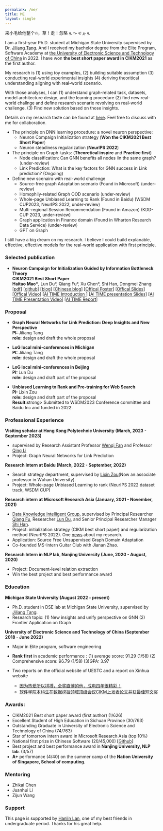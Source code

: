 ```yaml
---
permalink: /me/
title: ME
layout: single
---
```

来小毛给他整个🔥，草！走！忽略 ጿ ኈ ቼ ዽ ጿ

I am a first-year Ph.D. student at Michigan State University supervised by Dr. [Jiliang Tang](http://www.cse.msu.edu/~tangjili/index.html). And I received my bachelor degree from the Elite Program, Software Academy at [the University of Electronic Science and Technology of China](https://en.uestc.edu.cn/) in 2022. I have won **the best short paper award in CIKM2021** as the first author.



My research is  (1) using toy examples, (2) building  suitable assumption (3) conducting real-world experimental insights (4) deriving theoritical understanding aligning with real-world scenario. 

With those analyses, I can (1) understand graph-related task, datasets,  model architecture design,  and the learning procedure (2) find new real-world challnge and define research scenario revolving on real-world challenge. (3) Find new solution based on those insights. 

Details on my research taste can be found at [here](). Feel free to discuss with me for collaboration. 

- The principle on DNN learning procedure: a novel neuron perspective:
  -  Neuron Compaign Initialization strategy (**Won the CIKM2021 Best Short Paper**) 
  - Neuron steadiness regularization (**NeurIPS 2022**)
- The principle on Graph-tasks: (**Theoretical inspire** and **Practice first**)
  - Node classification: Can GNN benefits all nodes iin the same graph? (under-review)
  - Link Prediction: What is the key factors for GNN success in Link prediction? (Ongoing)
- Define new scenairo with real-world challenge
  - Source-free graph Adaptation scenario (Found in Microsoft) (under-review)
  - Homophily-related Graph OOD scenario (under-review)
  - Whole-page Unbiased Learning to Rank (Found in Baidu) (WSDM CUP2023, NeurIPS 2022, under-review)
  - Multi-regional Session Recommendation (Found in Amazon) (KDD-CUP 2023, under-review)
  - Graph application in Finance domain (Found in Wharton Research Data Service) (under-review)
  - GPT on Graph

I still have a big dream on my research. I believe I could build explanable, effective, effective models for the real-world application with first principle.



### Selected publication

<ul>
    <li>
      <p>
        <strong> Neuron Campaign for Initialization Guided by Information Bottleneck Theory </strong><br>
        <strong>CIKM2021 Best Short Paper</strong><br>
        <strong>Haitao Mao*</strong>, Lun Du*, Qiang Fu*, Xu Chen*,   Shi Han, Dongmei Zhang <br>
        [<a href="https://arxiv.org/pdf/2108.06530.pdf">pdf</a>]
        [<a href="https://github.com/HaitaoMao/Neuron-Campaign-for-Initialization-Guided-by-Information-Bottleneck-Theory">github</a>]
        [<a href="https://haitaomao.github.io/categories/neuronCampaign/">blog</a>]
        [<a href="https://zhuanlan.zhihu.com/p/398198523">Chinese blog</a>]
        [<a href="https://github.com/haitaomao/haitaomao.github.io/blob/master/_files/CIKM2021/Init_poster.pdf">Offical Poster</a>]
        [<a href="https://github.com/haitaomao/haitaomao.github.io/blob/master/_files/CIKM2021/CIKM21_Neuron_Campaign_for_Initialization_Guided_by_Information_Bottleneck_Theory.pdf">Offical Slides</a>]
        [<a href="https://github.com/haitaomao/haitaomao.github.io/blob/master/_files/CIKM2021/Init_video.mp4">Offical Video</a>]
        [<a href="https://mp.weixin.qq.com/s/PEt7m_iadPGm9puO0S0nHw">AI TIME Introduction </a>]
        [<a href="https://github.com/haitaomao/haitaomao.github.io/blob/master/_files/CIKM2021/AITime%20CIKM21%20-%20Neuron%20Campaign.pdf">AI TIME presentation Slides</a>]
        [<a href="https://www.bilibili.com/video/BV1fL411V7FP?spm_id_from=333.1007.top_right_bar_window_history.content.click">AI TIME Presentation Video</a>]
        [<a href="https://mp.weixin.qq.com/s/V0pwLwTR-rVpe8h5NL_u3g">AI TIME Report</a>] 
      </p>
    </li>
</ul>



### Proposal

<ul>
    <li>
      <p>
        <strong> Graph Neural Networks for Link Prediction: Deep Insights and New Perspective </strong><br>
          <strong>PI: </strong> Jiliang Tang <br>
        <strong>role: </strong> design and draft the whole proposal
       </p>
	</li>
    <li>
      <p>
        <strong> LoG local mini-conferences in Michigan  </strong><br>
          <strong>PI: </strong> Jiliang Tang <br>
        <strong>role: </strong> design and draft the whole proposal
       </p>
	</li>
    <li>
      <p>
        <strong> LoG local mini-conferences in Beijing  </strong><br>
          <strong>PI: </strong> Lun Du <br>
        <strong>role: </strong> design and draft part of the proposal
       </p>
	</li>
    <li>
      <p>
        <strong> Unbiased Learning to Rank and Pre-training for Web Search   </strong><br>
          <strong>PI: </strong> Lixin Zou <br>
        <strong>role: </strong> design and draft part of the proposal <br>
          <strong>Result:</strong>strong> Submitted to WSDM2023 Conference committee and Baidu Inc and funded in 2022.
       </p>
	</li>
</ul>



### Professional Experience

**Visiting scholar at Hong Kong Polytechnic University (March, 2023 - September 2023)**

- supervised by Research Assistant Professor [Wenqi Fan](https://wenqifan03.github.io/) and Professor [Qing Li](https://www4.comp.polyu.edu.hk/~csqli/)
- Project: Graph Neural Networks for Link Prediction

**Research Intern at Baidu (March, 2022 - September, 2022)**

- Search strategy department, supervised by [Lixin Zou](https://www.zoulixin.site/)(Now an associate professor in Wuhan University).
- Project: Whole-page Unbiased Learning to rank (NeurIPS 2022 dataset track, WSDM CUP)

**Research intern at Microsoft Research Asia (January, 2021 - November, 2021)**

-  [Data Knowledge Intelligent Group](https://www.microsoft.com/en-us/research/group/data-knowledge-intelligence/), supervised by Principal Researcher [Qiang Fu](https://scholar.google.com/citations?hl=en&user=bwTLZSIAAAAJ), Researcher [Lun Du](https://scholar.google.com/citations?user=3XUANDAAAAAJ&hl=en&oi=ao), and Senior Principal Researcher Manager [Shi Han](https://www.microsoft.com/en-us/research/people/shihan/). 
- Project: initialization strategy (CIKM best short paper) and regularization method (NeurIPS 2022).  One [news](https://mp.weixin.qq.com/s/9wREeVH-o1TZ6Y-zcxXxXQ) about my research.
- Application: Source Free Unsupervised Graph Domain Adaptation
- Co-founded MS-Intern Guitar Club with Jianan Zhao.

**Research Intern in NLP lab, Nanjing University (June, 2020 - August, 2020)**

- Project: Document-level relation extraction
- Win the best project and best performance award



### Education

**Michigan State University (August 2022 - present)**

- Ph.D. student in DSE lab at Michigan State University, supervised by [Jiliang Tang](http://www.cse.msu.edu/~tangjili/index.html). 
- Research topic: (1) New insights and unify perspective on GNN (2) Frontier Application on Graph

**University of Electronic Science and Technology of China  (September 2018 - June 2022)**

- Major in Elite program, software engineering 
- **Rank first** in academic performance : (1) average score: 91.29 (1/58) (2) Comprehensive score: 96.79 (1/58) (3)GPA: 3.97

- Two reports on the official website of UESTC and a report on Xinhua website
  - [因为热爱所以拼搏，全奖直博的他，成电四年很精彩！](https://mp.weixin.qq.com/s/CMcPWZ1YTafE8CUQcA619Q) 
  - [软件学院本科生在数据挖掘领域顶级会议CIKM上发表论文并获最佳短文奖](https://news.uestc.edu.cn/?n=UestcNews.Front.DocumentV2.ArticlePage&Id=81841)

### Awards:

- CIKM2021 Best short paper award (first author) (1/626)
- Excellent Student of High Education in Sichuan Province (30/763)
- Outstanding Graduate in University of Electronic Science and Technology of China (74/763)
- Star of tomorrow intern award in Microsoft Research Asia (top 10%)
- National first prize in Chinese Software (20/45,000) [[Github](https://github.com/xiaobao520123/EnterpriseNavigator)]
- Best project and best performance award in **Nanjing University, NLP lab**. (3/57)
- **A+** performance (4/40) on the summer camp of the **Nation University of Singapore, School of computing**. 



### Mentoring

- Zhikai Chen
- Juanhui Li
- Zijun Wang



### Support

This page is supported by [Hanlin Lan](https://runtus.top), one of my best friends in undergraduate period. Thanks for his great help.